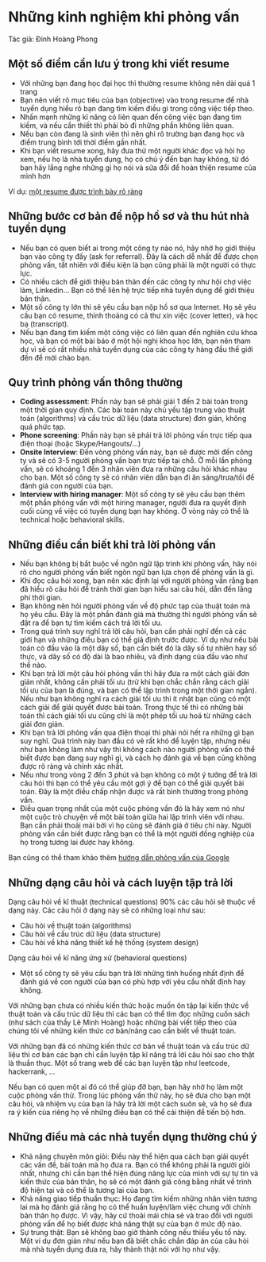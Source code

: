 # Những kinh nghiệm khi phỏng vấn

Tác giả: Đinh Hoàng Phong

## Một số điểm cần lưu ý trong khi viết resume

- Với những bạn đang học đại học thì thường resume không nên dài quá 1 trang
- Bạn nên viết rõ mục tiêu của bạn (objective) vào trong resume để nhà tuyển dụng hiểu rõ bạn đang tìm kiếm điều gì trong công việc tiếp theo.
- Nhấn mạnh những kĩ năng có liên quan đến công việc bạn đang tìm kiếm, và nếu cần thiết thì phải bỏ đi những phần không liên quan.
- Nếu bạn còn đang là sinh viên thì nên ghi rõ trường bạn đang học và điểm trung bình tới thời điểm gần nhất.
- Khi bạn viết resume xong, hãy đưa thử một người khác đọc và hỏi họ xem, nếu họ là nhà tuyển dụng, họ có chú ý đến bạn hay không, từ đó bạn hãy lắng nghe những gì họ nói và sửa đổi để hoàn thiện resume của mình hơn

Ví dụ: [một resume được trình bày rõ ràng](http://www.clarkson.edu/writingcenter/images/Senior_CS_Resume.jpg)

## Những bước cơ bản để nộp hồ sơ và thu hút nhà tuyển dụng

- Nếu bạn có quen biết ai trong một công ty nào nó, hãy nhờ họ giới thiệu bạn vào công ty đấy (ask for referral). Đây là cách dễ nhất để được chọn phỏng vấn, tất nhiên với điều kiện là bạn cũng phải là một người có thực lực.
- Có nhiều cách để giới thiệu bản thân đến các công ty như hội chợ việc làm, Linkedin... Bạn có thể liên hệ trực tiếp nhà tuyển dụng để giới thiệu bản thân.
- Một số công ty lớn thì sẽ yêu cầu bạn nộp hồ sơ qua Internet. Họ sẽ yêu cầu bạn có resume, thỉnh thoảng có cả thư xin việc (cover letter), và học bạ (transcript). 
- Nếu bạn đang tìm kiếm một công việc có liên quan đến nghiên cứu khoa học, và bạn có một bài báo ở một hội nghị khoa học lớn, bạn nên tham dự vì sẽ có rất nhiều nhà tuyển dụng của các công ty hàng đầu thế giới đến để mời chào bạn.


## Quy trình phỏng vấn thông thường

- **Coding assessment**: Phần này bạn sẽ phải giải 1 đến 2 bài toán trong một thời gian quy định. Các bài toán này chủ yếu tập trung vào thuật toán (algorithms) và cấu trúc dữ liệu (data structure) đơn giản, không quá phức tạp.
- **Phone screening**: Phần này bạn sẽ phải trả lời phỏng vấn trực tiếp qua điện thoại (hoặc Skype/Hangouts/...)
- **Onsite Interview**: Đến vòng phỏng vấn này, bạn sẽ được mời đến công ty và sẽ có 3-5 người phỏng vấn bạn trực tiếp tại chỗ. Ở mỗi lần phỏng vấn, sẽ có khoảng 1 đến 3 nhân viên đưa ra những câu hỏi khác nhau cho bạn. Một số công ty sẽ có nhân viên dẫn bạn đi ăn sáng/trưa/tối để đánh giá con người của bạn.
- **Interview with hiring manager**: Một số công ty sẽ yêu cầu bạn thêm một phần phỏng vấn với một hiring manager, người đưa ra quyết định cuối cùng về việc có tuyển dụng bạn hay không. Ở vòng này có thể là technical hoặc behavioral skills.


## Những điều cần biết khi trả lời phỏng vấn

- Nếu bạn không bị bắt buộc về ngôn ngữ lập trình khi phỏng vấn, hãy nói rõ cho người phỏng vấn biết ngôn ngữ bạn lựa chọn để phỏng vấn là gì.
- Khi đọc câu hỏi xong, bạn nên xác định lại với người phỏng vấn rằng bạn đã hiểu rõ câu hỏi để tránh thời gian bạn hiểu sai câu hỏi, dẫn đến lãng phí thời gian. 
- Bạn không nên hỏi người phỏng vấn về độ phức tạp của thuật toán mà họ yêu cầu. Đây là một phần đánh giá mà thường thì người phỏng vấn sẽ đặt ra để bạn tự tìm kiếm cách trả lời tối ưu.
- Trong quá trình suy nghĩ trả lời câu hỏi, bạn cần phải nghĩ đến cả các giới hạn và những điều bạn có thể giả định trước được. Ví dụ như nếu bài toán có đầu vào là một dãy số, bạn cần biết đó là dãy số tự nhiên hay số thực, và dãy số có độ dài là bao nhiêu, và định dạng của đầu vào như thế nào.
- Khi bạn trả lời một câu hỏi phỏng vấn thì hãy đưa ra một cách giải đơn giản nhất, không cần phải tối ưu (trừ khi bạn chắc chắn rằng cách giải tối ưu của bạn là đúng, và bạn có thể lập trình trong một thời gian ngắn). Nếu như bạn không nghĩ ra cách giải tối ưu thì ít nhật bạn cũng có một cách giải để giải quyết được bài toán. Trong thực tế thì có những bài toán thì cách giải tối ưu cũng chỉ là một phép tối ưu hoá từ những cách giải đơn giản.
- Khi bạn trả lời phỏng vấn qua điện thoại thì phải nói hết ra những gì bạn suy nghĩ. Quá trình này ban đầu có vẻ rất khó để luyện tập, nhưng nếu như bạn không làm như vậy thì không cách nào người phỏng vấn có thể biết được bạn đang suy nghĩ gì, và cách họ đánh giá về bạn cũng không được rõ ràng và chính xác nhất. 
- Nếu như trong vòng 2 đến 3 phút và bạn không có một ý tưởng để trả lời câu hỏi thì bạn có thể yêu cầu một gợi ý để bạn có thể giải quyết bài toán. Đây là một điều chấp nhận được và rất bình thường trong phỏng vấn.
- Điều quan trọng nhất của một cuộc phỏng vấn đó là hãy xem nó như một cuộc trò chuyện về một bài toán giữa hai lập trình viên với nhau. Bạn cần phải thoải mái bởi vì họ cũng sẽ đánh giá ở tiêu chí này. Người phỏng vấn cần biết được rằng bạn có thể là một người đồng nghiệp của họ trong tương lai được hay không.

Bạn cũng có thể tham khảo thêm [hướng dẫn phỏng vấn của Google](https://www.youtube.com/watch?time_continue=1&v=oWbUtlUhwa8)


## Những dạng câu hỏi và cách luyện tập trả lời

Dạng câu hỏi về kĩ thuật (technical questions)
90% các câu hỏi sẽ thuộc về dạng này. Các câu hỏi ở dạng này sẽ có những loại như sau:

- Câu hỏi về thuật toán (algorithms)
- Câu hỏi về cấu trúc dữ liệu (data structure)
- Câu hỏi về khả năng thiết kế hệ thống (system design)

Dạng câu hỏi về kĩ năng ứng xử (behavioral questions)

- Một số công ty sẽ yêu cầu bạn trả lời những tình huống nhất định để đánh giá về con người của bạn có phù hợp với yêu cầu nhất định hay không.

Với những bạn chưa có nhiều kiến thức hoặc muốn ôn tập lại kiến thức về thuật toán và cấu trúc dữ liệu thì các bạn có thể tìm đọc những cuốn sách (như sách của thầy Lê Minh Hoàng) hoặc những bài viết tiếp theo của chúng tôi về những kiến thức cơ bản/nâng cao cần biết về thuật toán.

Với những bạn đã có những kiến thức cơ bản về thuật toán và cấu trúc dữ liệu thì cơ bản các bạn chỉ cần luyện tập kĩ năng trả lời câu hỏi sao cho thật là thuần thục. Một số trang web để các bạn luyện tập như leetcode, hackerrank, ...

Nếu bạn có quen một ai đó có thể giúp đỡ bạn, bạn hãy nhờ họ làm một cuộc phỏng vấn thử. Trong lúc phỏng vấn thử này, họ sẽ đưa cho bạn một câu hỏi, và nhiệm vụ của bạn là hãy trả lời một cách suôn sẻ, và họ sẽ đưa ra ý kiến của riêng họ về những điều bạn có thể cải thiện để tiến bộ hơn.

## Những điều mà các nhà tuyển dụng thường chú ý

- Khả năng chuyên môn giỏi: Điều này thể hiện qua cách bạn giải quyết các vấn đề, bài toán mà họ đưa ra. Bạn có thể không phải là người giỏi nhất, nhưng chỉ cần bạn thể hiện đúng năng lực của mình với sự tự tin và kiến thức của bản thân, họ sẽ có một đánh giá công bằng nhất về trình độ hiện tại và có thể là tương lai của bạn.
- Khả năng giao tiếp thuần thục: Họ đang tìm kiếm những nhân viên tương lai mà họ đánh giá rằng họ có thể huấn luyện/làm việc chung với chính bản thân họ được. Vì vậy, hãy cứ thoải mái chia sẻ và trao đổi với người phỏng vấn để họ biết được khả năng thật sự của bạn ở mức độ nào.
- Sự trung thật: Bạn sẽ không bao giờ thành công nếu thiếu yếu tố này. Một ví dụ đơn giản như nếu bạn đã biết chắc chắn đáp án của câu hỏi mà nhà tuyển dụng đưa ra, hãy thành thật nói với họ như vậy.